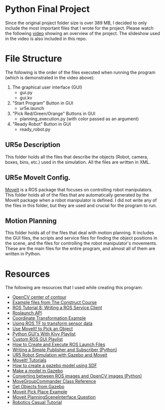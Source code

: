 # Python Final Project
Since the original project folder size is over 389 MB, I decided to only include the most important files that I wrote for the project. 
Please watch the following [video](https://youtu.be/eioQrgQ-jO4) showing an overview of the project. The slideshow used in the video is also included in this repo.

# File Structure
The following is the order of the files executed when running the program (which is demonstrated in the video above):
1) The graphical user interface (GUI)
   - gui.py
   - gui.kv
3) "Start Program" Button in GUI
   - ur5e.launch
4) "Pick Red/Green/Orange" Buttons in GUI
   - planning_execution.py (with color passed as an argument)
5) "Ready Robot" Button in GUI
   - ready_robot.py

## UR5e Description
This folder holds all the files that describe the objects (Robot, camera, boxes, bins, etc.) used in the simulation. All the files are written in XML.

## UR5e MoveIt Config.
[MoveIt](https://moveit.ros.org/) is a ROS package that focuses on controlling robot manipulators. This folder holds all of the files that are automatically generated by the MoveIt package when a robot manipulator is defined. I did not write any of the files in this folder, but they are used and crucial for the program to run.  

## Motion Planning
This folder holds all of the files that deal with motion planning. It includes the GUI files, the scripts and service files for finding the object positions in the scene, and the files for controlling the robot manipulator's movements. These are the main files for the entire program, and almost all of them are written in Python.

# Resources
The following are resources that I used while creating this program:
- [OpenCV center of contour](https://pyimagesearch.com/2016/02/01/opencv-center-of-contour/)
- [Example files from The Construct Course](https://www.theconstructsim.com/robotigniteacademy_learnros/ros-courses-library/ros-manipulation-in-5-days/)
- [ROS Tutorial 8: Writing a ROS Service Client](https://youtu.be/Dd3K1QYkvU0)
- [Roslaunch API](http://wiki.ros.org/roslaunch/API%20Usage)
- [Coordinate Transformation Example](http://wiki.ros.org/tf/Tutorials/Writing%20a%20tf%20listener%20%28Python%29)
- [Using ROS TF to transform sensor data](https://www.youtube.com/live/dBATvRhvGRI?feature=share)
- [Use MoveIt! to Pick an Object](https://youtu.be/ySceuKCS5mE)
- [Python GUI's With Kivy Playlist](https://youtube.com/playlist?list=PLCC34OHNcOtpz7PJQ7Tv7hqFBP_xDDjqg)
- [Custom ROS GUI Playlist](https://youtube.com/playlist?list=PLc9TulxKLRCzLpP36NMie-zXpOwM_q5cR)
- [How to Create and Execute ROS Launch Files](https://automaticaddison.com/how-to-create-and-execute-ros-launch-files/)
- [Writing a Simple Publisher and Subscriber (Python)](http://wiki.ros.org/ROS/Tutorials/WritingPublisherSubscriber%28python%29)
- [UR5 Robot Simulation with Gazebo and Moveit](https://youtu.be/ayp87SjrwPc)
- [MoveIt! Tutorials](https://ros-planning.github.io/moveit_tutorials/)
- [How to create a gazebo model using SDF](https://www.theconstructsim.com/gazebo-5-minutes-004-create-gazebo-model-using-sdf/)
- [Make a model in Gazebo](https://classic.gazebosim.org/tutorials?tut=build_model)
- [Converting between ROS images and OpenCV images (Python)](http://wiki.ros.org/cv_bridge/Tutorials/ConvertingBetweenROSImagesAndOpenCVImagesPython)
- [MoveGroupCommander Class Reference](http://docs.ros.org/en/jade/api/moveit_commander/html/classmoveit__commander_1_1move__group_1_1MoveGroupCommander.html#a6cc78d7bf6c8c400b4977f886c36a0d6)
- [Get Objects from Gazebo](https://answers.ros.org/question/261782/how-to-use-getmodelstate-service-from-gazebo-in-python/)
- [Moveit Pick Place Example](https://github.com/dabarov/moveit-pick-place-python)
- [Moveit PlanningSceneInterface Question](https://answers.ros.org/question/209030/moveit-planningsceneinterface-addbox-not-showing-in-rviz/)
- [Robotics Casual Tutorial](https://roboticscasual.com/ros-tutorial-how-to-use-a-depth-camera-with-moveit-for-collision-avoidance/)
